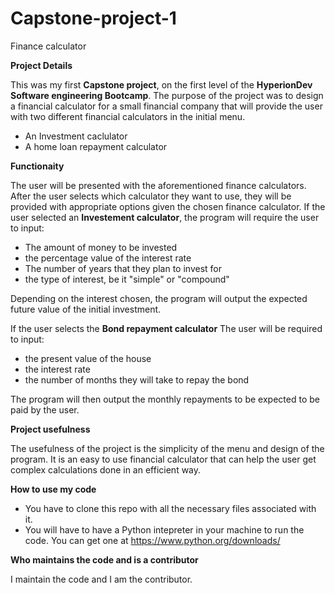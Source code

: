 # **Capstone-project-1**

Finance calculator

**Project Details**

This was my first **Capstone project**, on the first level of the **HyperionDev Software engineering Bootcamp**.
The purpose of the project was to design a financial calculator for a small financial company that will   provide the user with two different financial calculators in the initial menu.
* An Investment caclulator
* A home loan repayment calculator

**Functionaity**

The user will be presented with the aforementioned finance calculators.
After the user selects which calculator they want to use, they will be provided with appropriate options given the chosen finance calculator.
If the user selected an **Investement calculator**, the program will require the user to input:

* The amount of money to be invested
* the percentage value of the interest rate
* The number of years that they plan to invest for
* the type of interest, be it \"simple" or \"compound"

Depending on the interest chosen, the program will output the expected future value of the initial investment.

If the user selects the **Bond repayment calculator**
The user will be required to input:

* the present value of the house
* the interest rate
* the number of months they will take to repay the bond

The program will then output the monthly repayments to be expected to be paid by the user.

**Project usefulness**

The usefulness of the project is the simplicity of the menu and design of the program. It is an easy to use financial calculator that can help the user get complex calculations done in an efficient way.

**How to use my code**

* You have to clone this repo with all the necessary files associated with it.
* You will have to have a Python intepreter in your machine to run the code. You can get one at https://www.python.org/downloads/

**Who maintains the code and is a contributor**

I maintain the code and I am the contributor.
